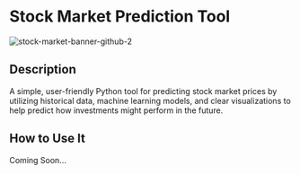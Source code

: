 # Stock Market Prediction Tool
![stock-market-banner-github-2](https://github.com/user-attachments/assets/13ce9a78-def1-4e82-a885-5bed6b7251f3)




## Description
A simple, user-friendly Python tool for predicting stock market prices by utilizing historical data, machine learning models, and clear visualizations to help predict how investments might perform in the future.


## How to Use It
Coming Soon...
